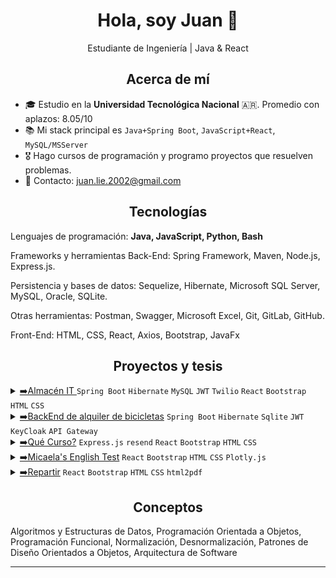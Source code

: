 <h1 align="center">Hola, soy Juan 👋</h1>
<p align="center">Estudiante de Ingeniería | Java & React</p>
<h2 align="center">Acerca de mí</h2>
<ul>
  <li>🎓 Estudio en la <b>Universidad Tecnológica Nacional</b> 🇦🇷. Promedio con aplazos: 8.05/10</li>
  <li>📚 Mi stack principal es <code>Java+Spring Boot</code>, <code>JavaScript+React</code>, <code>MySQL/MSServer</code></li>
  <li>🎖️ Hago cursos de programación y programo proyectos que resuelven problemas.</li>
  <li>📧 Contacto: <a href="mailto:juan.lie.2002@gmail.com">juan.lie.2002@gmail.com</a></li>
</ul>
<h2 align="center">Tecnologías</h2>

Lenguajes de programación: <b> Java, JavaScript, Python, Bash </b>

Frameworks y herramientas Back-End: Spring Framework, Maven, Node.js, Express.js.

Persistencia y bases de datos:  Sequelize, Hibernate, Microsoft SQL Server, MySQL, Oracle, SQLite.

Otras herramientas: Postman, Swagger, Microsoft Excel, Git, GitLab, GitHub.

Front-End: HTML, CSS, React, Axios, Bootstrap, JavaFx

<h2 align="center">Proyectos y tesis</h2>
<details>
  <summary>
    <u>➡️Almacén IT </u> <code>Spring Boot</code> <code>Hibernate</code> <code>MySQL</code> <code>JWT</code> <code>Twilio</code> <code>React</code> <code>Bootstrap</code> <code>HTML</code> <code>CSS</code>
  </summary>
  <p>
    <p>
      <b>Almacén IT</b> Es un sistema de gestión de inventario para el <b>Área de Infraestructura de la Caja de Jubilaciones, Pensiones y Retiros de Córdoba</b>.
    </p>
    <p>
      Actualmente implementa: Seguridad JWT, rutas protegidas, envío de notificaciones por WhatsApp, CRUD y transacciones complejas.
    </p>
    <p>
      La documentación incluye: Estudio inicial, Seguimiento del proyecto, Plan del proyecto, Definición del producto.
    </p>
    <p>
      La deadline del proyecto es el 12/11/2024 (DD/MM/YYYY). Todavía se encuentra en desarrollo.
    </p>
    <a href="https://github.com/juan-lien-do/back-seminario">Repo-BackEnd</a>  
    <a href="https://github.com/juan-lien-do/front-seminario">Repo-FrontEnd</a>
  </p>
</details>
<details>
  <summary>
    <u>➡️BackEnd de alquiler de bicicletas</u> <code>Spring Boot</code> <code>Hibernate</code> <code>Sqlite</code> <code>JWT</code> <code>KeyCloak</code> <code>API Gateway</code>
  </summary>
  <p>
    <p>
      En este trabajo práctico desarrollamos un BackEnd con arquitectura de microservicios. Dos microservicios que consumen bases de datos embebidas y un API Gateway que sirve como punto de entrada al sistema.
      Utilizamos KeyCloak para obtener las claves JWT.
    </p>
    <a href="https://github.com/juan-lien-do/tpi-back">Repositorio</a>
  </p>
</details>
<details>
  <summary>
    <u>➡️Qué Curso?</u> <code>Express.js</code> <code>resend</code> <code>React</code> <code>Bootstrap</code> <code>HTML</code> <code>CSS</code>
  </summary>
  <p>
    <p>
      <b>Qué Curso?</b> es una app web que ayuda a los estudiantes de la <b>Universidad Tecnológica Nacional</b> a simular el sistema de correlativas
      de la carrera y buscar resúmenes para las materias.
    </p>
    <p>
      La página es utilizada por varios alumnos de la UTN en época de inscripciones.
    </p>
    <a href="https://que-curso-juanliendo-brunovir.vercel.app/">Despliegue</a>
  </p>
</details>
<details>
  <summary>
    <u>➡️Micaela's English Test</u> <code>React</code> <code>Bootstrap</code> <code>HTML</code> <code>CSS</code> <code>Plotly.js</code>
  </summary>
  <p>
    <p>
      <b>Micaela's English Test</b> es una página que muestra un sistema de Quiz, cargado con preguntas de inglés orientadas al nivel primario.</i>
    </p>
  </p>
  <a href="https://micaelas-english-test.vercel.app/">Despliegue</a>
</details>
<details>
  <summary>
    <u>➡️Repartir</u> <code>React</code> <code>Bootstrap</code> <code>HTML</code> <code>CSS</code> <code>html2pdf</code>
  </summary>
  <p>
    <p>
      Proyecto que permite a los usuarios repartir los gastos de una salida con amigos y descargar una factura.
    </p>
  </p>
  <a href="https://juan-lien-do.github.io/repartir/">Despliegue</a>
</details>
<h2 align="center">Conceptos</h2>
<p>Algoritmos y Estructuras de Datos, Programación Orientada a Objetos, Programación Funcional, Normalización, Desnormalización, Patrones de Diseño Orientados a Objetos, Arquitectura de Software</p>

<hr/>
